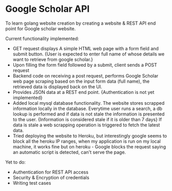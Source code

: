 # Google Scholar API
To learn golang website creation by creating a website & REST API end point for Google scholar website.

Current functionality implemented:
* GET request displays A simple HTML web page with a form field and submit button. {User is expected to enter full name of whose details we want to retrieve from google scholar.}
* Upon filling the form field followed by a submit, client sends a POST request
* Backend code on receiving a post request, performs Google Scholar web page scraping based on the input form data (full name), the retrieved data is displayed back on the UI.
* Provides JSON data at a REST end point. {Authentication is not yet implemented}
* Added local mysql database functionality. The website stores scrapped information locally in the database. Everytime user runs a search, a db lookup is performed and if data is not stale the information is presented to the user.
 {Information is considered stale if it is older than 7 days} If data is stale a web scrapping operation is triggered to fetch the latest data.
* Tried deploying the website to Heroku, but interestingly google seems to block all the heroku IP ranges, when my application is run on my local machine, it works fine but on heroku - Google blocks the request saying an automatic script is detected, can't serve the page.

Yet to do:
* Authentication for REST API access
* Security & Encryption of credentials
* Writing test cases
